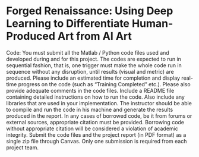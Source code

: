 # Forged Renaissance: Using Deep Learning to Differentiate Human-Produced Art from AI Art

Code: You must submit all the Matlab / Python code files used and developed during and for this
project. The codes are expected to run in sequential fashion, that is, one trigger must make the
whole code run in sequence without any disruption, until results (visual and metric) are produced.
Please include an estimated time for completion and display real-time progress on the code (such
as “Training Completed” etc.). Please also provide adequate comments in the code files.
Include a README file containing detailed instructions on how to run the code. Also include any
libraries that are used in your implementation. The instructor should be able to compile and run
the code in his machine and generate the results produced in the report.
In any cases of borrowed code, be it from forums or external sources, appropriate citation must be
provided. Borrowing code without appropriate citation will be considered a violation of academic
integrity.
Submit the code files and the project report (in PDF format) as a single zip file through Canvas.
Only one submission is required from each project team.
